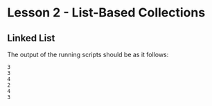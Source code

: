 # Lesson 2 - List-Based Collections

## Linked List

The output of the running scripts should be as it follows:

```shell
3
3
4
2
4
3
```
